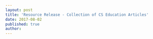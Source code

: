 ```yaml
---
layout: post
title: 'Resource Release - Collection of CS Education Articles'
date: 2017-08-02
published: true
author:
---
```


